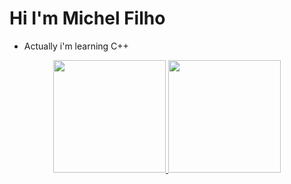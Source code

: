 # Hi I'm Michel Filho
- Actually i'm learning C++

<div align="center">
  <a href="https://github.com/MichelHBFilho">
  <img height="180em" src="https://github-readme-stats.vercel.app/api?username=MichelHBFilho&show_icons=true&theme=dark&include_all_commits=true&count_private=true"/>
  <img height="180em" src="https://github-readme-stats.vercel.app/api/top-langs/?username=MichelHBFilho&layout=compact&langs_count=7&theme=dark&count_private=true"/>
</div>
